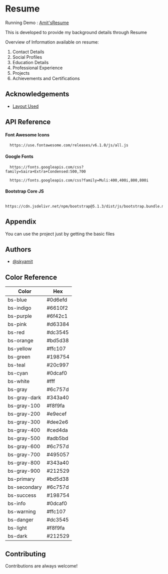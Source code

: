 
#   Resume


Running Demo : [Amit'sResume](https://skyamit.github.io/Amit-sResume/)


This is developed to provide my background details through Resume

Overview of Information available on resume:
1. Contact Details 
2. Social Profiles
3. Education Details
4. Professional Experience
5. Projects
6. Achievements and Certifications

## Acknowledgements

 - [Layout Used](https://github.com/StartBootstrap/startbootstrap-resume)

## API Reference

#### Font Awesome Icons

```http
  https://use.fontawesome.com/releases/v6.1.0/js/all.js
```
#### Google Fonts

```http
  https://fonts.googleapis.com/css?family=Saira+Extra+Condensed:500,700
```
```http
  https://fonts.googleapis.com/css?family=Muli:400,400i,800,800i
````
#### Bootstrap Core JS

```http
  https://cdn.jsdelivr.net/npm/bootstrap@5.1.3/dist/js/bootstrap.bundle.min.js
```

## Appendix

You can use the project just by getting the basic files
 


## Authors

- [@skyamit](https://www.github.com/skyamit)

## Color Reference

| Color             | Hex                                                                |
| ----------------- | ------------------------------------------------------------------ |
  |bs-blue| #0d6efd|
  |bs-indigo| #6610f2|
  |bs-purple| #6f42c1|
  |bs-pink| #d63384|
  |bs-red| #dc3545|
  |bs-orange| #bd5d38|
  |bs-yellow| #ffc107|
  |bs-green| #198754|
  |bs-teal| #20c997|
  |bs-cyan| #0dcaf0|
  |bs-white| #fff|
  |bs-gray| #6c757d|
  |bs-gray-dark| #343a40|
  |bs-gray-100| #f8f9fa|
  |bs-gray-200| #e9ecef|
  |bs-gray-300| #dee2e6|
  |bs-gray-400| #ced4da|
  |bs-gray-500| #adb5bd|
  |bs-gray-600| #6c757d|
  |bs-gray-700| #495057|
  |bs-gray-800| #343a40|
  |bs-gray-900| #212529|
  |bs-primary| #bd5d38|
  |bs-secondary| #6c757d|
  |bs-success| #198754|
  |bs-info| #0dcaf0|
  |bs-warning| #ffc107|
  |bs-danger| #dc3545|
  |bs-light| #f8f9fa|
  |bs-dark| #212529|

## Contributing

Contributions are always welcome!


